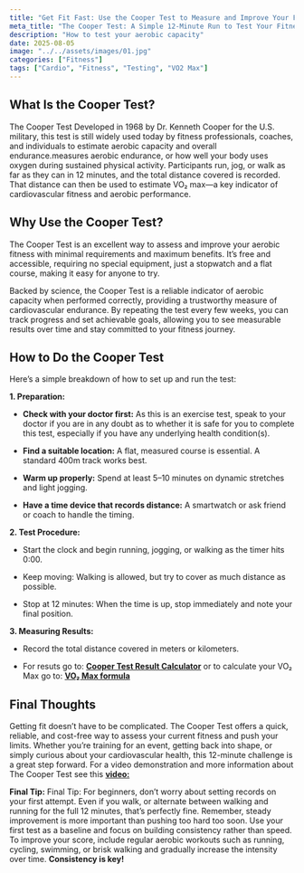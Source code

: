 ```yaml
---
title: "Get Fit Fast: Use the Cooper Test to Measure and Improve Your Fitness"
meta_title: "The Cooper Test: A Simple 12-Minute Run to Test Your Fitness and Boost Endurance"
description: "How to test your aerobic capacity"
date: 2025-08-05
image: "../../assets/images/01.jpg"
categories: ["Fitness"]
tags: ["Cardio", "Fitness", "Testing", "VO2 Max"]
---
```


## **What Is the Cooper Test?**

The Cooper Test Developed in 1968 by Dr. Kenneth Cooper for the U.S. military, this test is still widely used today by fitness professionals, coaches, and individuals to estimate aerobic capacity and overall endurance.measures aerobic endurance, or how well your body uses oxygen during sustained physical activity. Participants run, jog, or walk as far as they can in 12 minutes, and the total distance covered is recorded. That distance can then be used to estimate VO₂ max—a key indicator of cardiovascular fitness and aerobic performance.  

## **Why Use the Cooper Test?**
The Cooper Test is an excellent way to assess and improve your aerobic fitness with minimal requirements and maximum benefits. It’s free and accessible, requiring no special equipment, just a stopwatch and a flat course, making it easy for anyone to try.

Backed by science, the Cooper Test is a reliable indicator of aerobic capacity when performed correctly, providing a trustworthy measure of cardiovascular endurance. By repeating the test every few weeks, you can track progress and set achievable goals, allowing you to see measurable results over time and stay committed to your fitness journey.

## **How to Do the Cooper Test**

Here’s a simple breakdown of how to set up and run the test:

**1. Preparation:**

-  **Check with your doctor first:** As this is an exercise test, speak to your doctor if you are in any doubt as to whether it is safe for you to complete this test, especially if you have any underlying health condition(s).

* **Find a suitable location:** A flat, measured course is essential. A standard 400m track works best.

- **Warm up properly:** Spend at least 5–10 minutes on dynamic stretches and light jogging.

+ **Have a time device that records distance:** A smartwatch or ask friend or coach to handle the timing.

**2. Test Procedure:**

* Start the clock and begin running, jogging, or walking as the timer hits 0:00.

- Keep moving: Walking is allowed, but try to cover as much distance as possible.

+ Stop at 12 minutes: When the time is up, stop immediately and note your final position.

**3. Measuring Results:**

* Record the total distance covered in meters or kilometers.

- For resuts go to: [**Cooper Test Result Calculator**](https://en.wikipedia.org/wiki/Cooper_test)
  or to calculate your VO₂ Max go to: [**VO₂ Max formula**](https://en.wikipedia.org/wiki/VO2_max)

## **Final Thoughts**

Getting fit doesn’t have to be complicated. The Cooper Test offers a quick, reliable, and cost-free way to assess your current fitness and push your limits. Whether you’re training for an event, getting back into shape, or simply curious about your cardiovascular health, this 12-minute challenge is a great step forward. For a video demonstration and more information about The Cooper Test see this [**video:**](https://www.youtube.com/watch?v=6G0ZK114-RI)

**Final Tip:** Final Tip: For beginners, don’t worry about setting records on your first attempt. Even if you walk, or alternate between walking and running for the full 12 minutes, that’s perfectly fine. Remember, steady improvement is more important than pushing too hard too soon. Use your first test as a baseline and focus on building consistency rather than speed. To improve your score, include regular aerobic workouts such as running, cycling, swimming, or brisk walking and gradually increase the intensity over time. **Consistency is key!**


